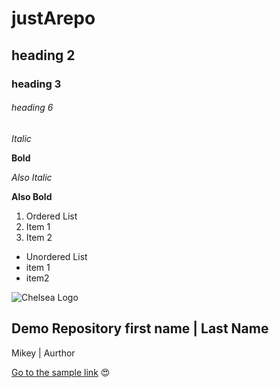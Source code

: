 # justArepo
## heading 2
### heading 3
###### heading 6

*Italic*

**Bold**

_Also Italic_

__Also Bold__

1. Ordered List
1. Item 1
1. Item 2

* Unordered List
* item 1
* item2

![Chelsea Logo](Logo.png)

Demo Repository
first name | Last Name
-----------------------
Mikey | Aurthor

[Go to the sample link](www.youtube.com)
:heart_eyes:
